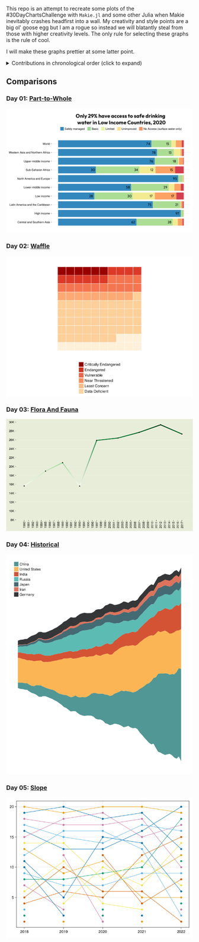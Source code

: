 This repo is an attempt to recreate some plots of the #30DayChartsChallenge with `Makie.jl` and some other Julia when Makie inevitably crashes headfirst into a wall. My creativity and style points are a big ol' goose egg but I am a rogue so instead we will blatantly steal from those with higher creativity levels. The only rule for selecting these graphs is the rule of cool.


I will make these graphs prettier at some latter point.

<details>
  <summary>Contributions in chronological order (click to expand)</summary>

<!-- toc -->
* Comparisons
  * Day 1: [Part-to-Whole](https://github.com/AnupJoseph/30DaysofMakie/blob/main/src/day1.jl)
  * Day 2: [Waffle](https://github.com/AnupJoseph/30DaysofMakie/blob/main/src/day2.jl)
  * Day 3: [fauna-flora](https://github.com/AnupJoseph/30DaysofMakie/blob/main/src/day3.jl)
  * Day 4: [Historical](https://github.com/AnupJoseph/30DaysofMakie/blob/main/src/day4.jl)
  * Day 5: [Slope](https://github.com/AnupJoseph/30DaysofMakie/blob/main/src/day5.jl)
  * Day 6: [data-day-OWID]
* Distributions
  * Day 7: [Hazards]
  * Day 8: [Humans]
  * Day 9: [High/Low]
  * Day 10: [Hybrid]
  * Day 11: Circular
  * Day 12: [theme-day:BBC-News]
* Relationships
  * Day 13: [Pop-Culture]
  * Day 14: [Newtool]
  * Day 15: [Psoitive/Negative]
  * Day 16: [Family]
  * Day 17: [Networks]
  * Day 18: [data-day-EuroStat]
* Timeseries
  * Day 19: [Anthroprocene]
  * Day 20: [Correlation]
  * Day 21: [Dow/upnwards]
  * Day 22: [Green-Energy]
  * Day 23: [Tiles]
  * Day 24: [theme-day:UN-Woman]
* Uncertainties:
  * Day 25: [Global-Change]
  * Day 26: [Local-Change]
  * Day 27: [Good/bad]
  * Day 28: [Trend]
  * Day 29: [Monochrome]
  * Day 30: [Data-day-Worldbank]
<!-- tocstop -->

</details>

## Comparisons

### Day 01: [Part-to-Whole](https://github.com/AnupJoseph/30DaysofMakie/blob/main/src/day1.jl)

![Drinking Water](https://github.com/AnupJoseph/30DaysofMakie/blob/main/plots/part_of_whole.png)

### Day 02: [Waffle](https://github.com/AnupJoseph/30DaysofMakie/blob/main/src/day2.jl)

![Endangered Sharks](https://github.com/AnupJoseph/30DaysofMakie/blob/main/plots/waffle.png)

### Day 03: [Flora And Fauna](https://github.com/AnupJoseph/30DaysofMakie/blob/main/src/day2.jl)

![Asian Elephants](https://github.com/AnupJoseph/30DaysofMakie/blob/main/plots/flora_and_fauna.png)

### Day 04: [Historical](https://github.com/AnupJoseph/30DaysofMakie/blob/main/src/day4.jl)

![CO$_2$](https://github.com/AnupJoseph/30DaysofMakie/blob/main/plots/historical.png)

### Day 05: [Slope](https://github.com/AnupJoseph/30DaysofMakie/blob/main/src/day5.jl)

![Population Growth](https://github.com/AnupJoseph/30DaysofMakie/blob/main/plots/slope.png)
